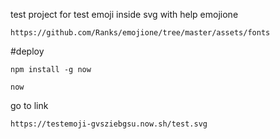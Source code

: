 test project for test emoji inside svg
with help emojione

`https://github.com/Ranks/emojione/tree/master/assets/fonts`

#deploy

`npm install -g now`

`now`

go to link

`https://testemoji-gvsziebgsu.now.sh/test.svg`